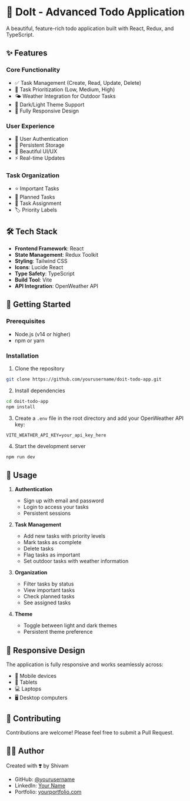 # 🚀 DoIt - Advanced Todo Application

A beautiful, feature-rich todo application built with React, Redux, and TypeScript.

## ✨ Features

### Core Functionality
- ✅ Task Management (Create, Read, Update, Delete)
- 🎯 Task Prioritization (Low, Medium, High)
- 🌤️ Weather Integration for Outdoor Tasks
- 🌙 Dark/Light Theme Support
- 📱 Fully Responsive Design

### User Experience
- 🔐 User Authentication
- 💾 Persistent Storage
- 🎨 Beautiful UI/UX
- ⚡ Real-time Updates

### Task Organization
- ⭐ Important Tasks
- 📅 Planned Tasks
- 👥 Task Assignment
- 🏷️ Priority Labels

## 🛠️ Tech Stack

- **Frontend Framework**: React
- **State Management**: Redux Toolkit
- **Styling**: Tailwind CSS
- **Icons**: Lucide React
- **Type Safety**: TypeScript
- **Build Tool**: Vite
- **API Integration**: OpenWeather API

## 🚀 Getting Started

### Prerequisites
- Node.js (v14 or higher)
- npm or yarn

### Installation

1. Clone the repository
```bash
git clone https://github.com/yourusername/doit-todo-app.git
```

2. Install dependencies
```bash
cd doit-todo-app
npm install
```

3. Create a `.env` file in the root directory and add your OpenWeather API key:
```env
VITE_WEATHER_API_KEY=your_api_key_here
```

4. Start the development server
```bash
npm run dev
```

## 🌟 Usage

1. **Authentication**
   - Sign up with email and password
   - Login to access your tasks
   - Persistent sessions

2. **Task Management**
   - Add new tasks with priority levels
   - Mark tasks as complete
   - Delete tasks
   - Flag tasks as important
   - Set outdoor tasks with weather information

3. **Organization**
   - Filter tasks by status
   - View important tasks
   - Check planned tasks
   - See assigned tasks

4. **Theme**
   - Toggle between light and dark themes
   - Persistent theme preference

## 📱 Responsive Design

The application is fully responsive and works seamlessly across:
- 📱 Mobile devices
- 📱 Tablets
- 💻 Laptops
- 🖥️ Desktop computers

## 🤝 Contributing

Contributions are welcome! Please feel free to submit a Pull Request.

## 👨‍💻 Author

Created with ❣️ by Shivam

- GitHub: [@yourusername](https://github.com/shibbu04/)
- LinkedIn: [Your Name](https://linkedin.com/in/shivamsingh57680)
- Portfolio: [yourportfolio.com](https://shivam04.tech)